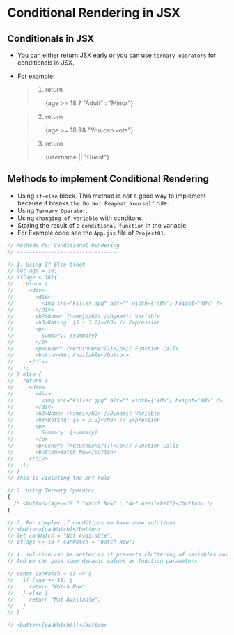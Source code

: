 # Conditional Rendering in JSX

## Conditionals in JSX

- You can either return JSX early or you can use `ternary operators` for conditionals in JSX.
- For example:
    > 1. return <p>{age >= 18 ? "Adult" : "Minor"}</p>

    > 2. return <p>{age >= 18 && "You can vote"}</p>

    > 3. return <p>{username || "Guest"}</p>

## Methods to implement Conditional Rendering

- Using `if-else` block. This method is not a good way to implement because it breaks `the Do Not Reapeat Yourself` rule.
- Using `Ternary Operator`.
- Using `changing of variable` with conditons.
- Storing the result of a `conditional function` in the variable.
- For Example code see the `App.jsx` file of `Project01`.


```javascript
// Methods for Conditional Rendering
// ---------------------------------

// 1. Using If-Else block
// let age = 16;
// if(age < 18){
//   return (
//     <div>
//       <div>
//         <img src="killer.jpg" alt="" width={'40%'} height='40%' />
//       </div>
//       <h2>Name: {name}</h2> //Dynamic Variable
//       <h3>Rating: {5 + 3.2}</h3> // Expression
//       <p>
//         Summary: {summary}
//       </p>
//       <p>Gener: {returnGener()}</p>// Function Calls
//       <button>Not Available</button>
//     </div>
//   );
// } else {
//   return (
//     <div>
//       <div>
//         <img src="killer.jpg" alt="" width={'40%'} height='40%' />
//       </div>
//       <h2>Name: {name}</h2> //Dynamic Variable
//       <h3>Rating: {5 + 3.2}</h3> // Expression
//       <p>
//         Summary: {summary}
//       </p>
//       <p>Gener: {returnGener()}</p>// Function Calls
//       <button>Watch Now</button>
//     </div>
//   );
// }
// This is violating the DRY rule

// 2. Using Ternary Operator
{
  /* <button>{age>=18 ? "Watch Now" : "Not Availabel"}</button> */
}

// 3. For complex if conditions we have some solutions
// <button>{canWatch}</button>
// let canWatch = "Not Available";
// if(age >= 18 ) canWatch = "Watch Now";

// 4. solution can be better as it prevents cluttering of variables outside and encapsulates such logic inside a function.
// And we can pass some dynamic values as function parameters

// const canWatch = () => {
//   if (age >= 18) {
//     return "Watch Now";
//   } else {
//     return "Not Available";
//   }
// }

// <button>{canWatch()}</button>
```
